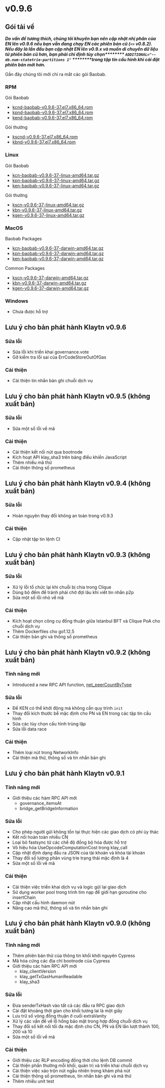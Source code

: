 # v0.9.6

## Gói tải về <a href="#package-downloads" id="package-downloads"></a>

_**Do vấn đề tương thích, chúng tôi khuyên bạn nên cập nhật nhị phân của EN lên v0.9.6 nếu bạn vẫn đang chạy EN các phiên bản cũ (`<=` v0.8.2). Nếu đây là lần đầu bạn cập nhật EN lên v0.9.x và muốn di chuyển dữ liệu từ phiên bản cũ hơn, bạn phải chỉ định tùy chọn\*\*\*\*\*\*\*\* ****`ADDITIONAL="--db.num-statetrie-partitions 1"`**** \*\*\*\*\*\*\*\*trong tập tin cấu hình khi cài đặt phiên bản mới hơn.**_

Gần đây chúng tôi mới chỉ ra mắt các gói Baobab.

### RPM <a href="#rpm" id="rpm"></a>

Gói Baobab

- [kcnd-baobab-v0.9.6-37.el7.x86_64.rpm](http://packages.klaytn.net/klaytn/v0.9.6/kcnd-baobab-v0.9.6-37.el7.x86_64.rpm)
- [kpnd-baobab-v0.9.6-37.el7.x86_64.rpm](http://packages.klaytn.net/klaytn/v0.9.6/kpnd-baobab-v0.9.6-37.el7.x86_64.rpm)
- [kend-baobab-v0.9.6-37.el7.x86_64.rpm](http://packages.klaytn.net/klaytn/v0.9.6/kend-baobab-v0.9.6-37.el7.x86_64.rpm)

Gói thường

- [kscnd-v0.9.6-37.el7.x86_64.rpm](http://packages.klaytn.net/klaytn/v0.9.6/kscnd-v0.9.6-37.el7.x86_64.rpm)
- [kbnd-v0.9.6-37.el7.x86_64.rpm](http://packages.klaytn.net/klaytn/v0.9.6/kbnd-v0.9.6-37.el7.x86_64.rpm)

### Linux <a href="#linux" id="linux"></a>

Gói Baobab

- [kcn-baobab-v0.9.6-37-linux-amd64.tar.gz](http://packages.klaytn.net/klaytn/v0.9.6/kcn-baobab-v0.9.6-37-linux-amd64.tar.gz)
- [kpn-baobab-v0.9.6-37-linux-amd64.tar.gz](http://packages.klaytn.net/klaytn/v0.9.6/kpn-baobab-v0.9.6-37-linux-amd64.tar.gz)
- [ken-baobab-v0.9.6-37-linux-amd64.tar.gz](http://packages.klaytn.net/klaytn/v0.9.6/ken-baobab-v0.9.6-37-linux-amd64.tar.gz)

Gói thường

- [kscn-v0.9.6-37-linux-amd64.tar.gz](http://packages.klaytn.net/klaytn/v0.9.6/kscn-v0.9.6-37-linux-amd64.tar.gz)
- [kbn-v0.9.6-37-linux-amd64.tar.gz](http://packages.klaytn.net/klaytn/v0.9.6/kbn-v0.9.6-37-linux-amd64.tar.gz)
- [kgen-v0.9.6-37-linux-amd64.tar.gz](http://packages.klaytn.net/klaytn/v0.9.6/kgen-v0.9.6-37-linux-amd64.tar.gz)

### MacOS <a href="#macos" id="macos"></a>

Baobab Packages

- [kcn-baobab-v0.9.6-37-darwin-amd64.tar.gz](http://packages.klaytn.net/klaytn/v0.9.6/kcn-baobab-v0.9.6-37-darwin-amd64.tar.gz)
- [kpn-baobab-v0.9.6-37-darwin-amd64.tar.gz](http://packages.klaytn.net/klaytn/v0.9.6/kpn-baobab-v0.9.6-37-darwin-amd64.tar.gz)
- [ken-baobab-v0.9.6-37-darwin-amd64.tar.gz](http://packages.klaytn.net/klaytn/v0.9.6/ken-baobab-v0.9.6-37-darwin-amd64.tar.gz)

Common Packages

- [kscn-v0.9.6-37-darwin-amd64.tar.gz](http://packages.klaytn.net/klaytn/v0.9.6/kscn-v0.9.6-37-darwin-amd64.tar.gz)
- [kbn-v0.9.6-37-darwin-amd64.tar.gz](http://packages.klaytn.net/klaytn/v0.9.6/kbn-v0.9.6-37-darwin-amd64.tar.gz)
- [kgen-v0.9.6-37-darwin-amd64.tar.gz](http://packages.klaytn.net/klaytn/v0.9.6/kgen-v0.9.6-37-darwin-amd64.tar.gz)

### Windows <a href="#windows" id="windows"></a>

- Chưa được hỗ trợ

## Lưu ý cho bản phát hành Klaytn v0.9.6 <a href="#release-notes-for-klaytn-v0-9-6" id="release-notes-for-klaytn-v0-9-6"></a>

### Sửa lỗi <a href="#fixes" id="fixes"></a>

- Sửa lỗi khi triển khai governance.vote
- Gỡ kiểm tra lỗi sai của ErrCodeStoreOutOfGas

### Cải thiện <a href="#improvements" id="improvements"></a>

- Cải thiện tin nhắn bản ghi chuỗi dịch vụ

## Lưu ý cho bản phát hành Klaytn v0.9.5 (không xuất bản) <a href="#release-notes-for-klaytn-v0-9-5-unpublished" id="release-notes-for-klaytn-v0-9-5-unpublished"></a>

### Sửa lỗi <a href="#fixes" id="fixes"></a>

- Sửa một số lỗi về mã

### Cải thiện <a href="#improvements" id="improvements"></a>

- Cải thiện kết nối nút qua bootnode
- Kích hoạt API klay_sha3 trên bảng điều khiển JavaScript
- Thêm nhiều mã thử
- Cải thiện thông số prometheus

## Lưu ý cho bản phát hành Klaytn v0.9.4 (không xuất bản) <a href="#release-notes-for-klaytn-v0-9-4-unpublished" id="release-notes-for-klaytn-v0-9-4-unpublished"></a>

### Sửa lỗi <a href="#fixes" id="fixes"></a>

- Hoàn nguyên thay đổi không an toàn trong v0.9.3

### Cải thiện <a href="#improvements" id="improvements"></a>

- Cập nhật tập tin lệnh CI

## Lưu ý cho bản phát hành Klaytn v0.9.3 (không xuất bản) <a href="#release-notes-for-klaytn-v0-9-3-unpublished" id="release-notes-for-klaytn-v0-9-3-unpublished"></a>

### Sửa lỗi <a href="#fixes" id="fixes"></a>

- Xử lý lỗi tổ chức lại khi chuỗi bị chia trong Clique
- Dùng bộ đếm để tránh phải chờ đợi lâu khi viết tin nhắn p2p
- Sửa một số lỗi nhỏ về mã

### Cải thiện <a href="#improvements" id="improvements"></a>

- Kích hoạt chọn công cụ đồng thuận giữa Istanbul BFT và Clique PoA cho chuỗi dịch vụ
- Thêm Dockerfiles cho go1.12.5
- Cải thiện bản ghi và thông số prometheus

## Lưu ý cho bản phát hành Klaytn v0.9.2 (không xuất bản) <a href="#release-notes-for-klaytn-v0-9-2-unpublished" id="release-notes-for-klaytn-v0-9-2-unpublished"></a>

### Tính năng mới <a href="#new-features" id="new-features"></a>

- Introduced a new RPC API function, [net_peerCountByType](../../../references/json-rpc/net/peer-count-by-type)

### Sửa lỗi <a href="#fixes" id="fixes"></a>

- Để KEN có thể khởi động mà không cần quy trình `init`
- Thay đổi kích thước bể mặc định cho PN và EN trong các tập tin cấu hình
- Sửa các tùy chọn cấu hình trùng lặp
- Sửa lỗi data race

### Cải thiện <a href="#improvements" id="improvements"></a>

- Thêm loại nút trong NetworkInfo
- Cải thiện mã thử, thông số và tin nhắn bản ghi

## Lưu ý cho bản phát hành Klaytn v0.9.1 <a href="#release-notes-for-klaytn-v0-9-1" id="release-notes-for-klaytn-v0-9-1"></a>

### Tính năng mới <a href="#new-features" id="new-features"></a>

- Giới thiệu các hàm RPC API mới
  - governance_itemsAt
  - bridge_getBridgeInformation

### Sửa lỗi <a href="#fixes" id="fixes"></a>

- Cho phép người gửi không tồn tại thực hiện các giao dịch có phí ủy thác
- Kết nối hoàn toàn nhiều CN
- Loại bỏ fastsync từ các chế độ đồng bộ hóa được hỗ trợ
- Vô hiệu hóa UseOpcodeComputationCost trong klay_call
- Cập nhật định dạng đầu ra JSON của tài khoản và khóa tài khoản
- Thay đổi số lượng phân vùng trie trạng thái mặc định là 4
- Sửa một số lỗi về mã

### Cải thiện <a href="#improvements" id="improvements"></a>

- Cải thiện việc triển khai dịch vụ và logic gửi lại giao dịch
- Sử dụng worker pool trong trình tìm nạp để giới hạn goroutine cho insertChain
- Cập nhật cấu hình daemon nút
- Nâng cao mã thử, thông số và tin nhắn bản ghi

## Lưu ý cho bản phát hành Klaytn v0.9.0 (không xuất bản) <a href="#release-notes-for-klaytn-v0-9-0-unpublished" id="release-notes-for-klaytn-v0-9-0-unpublished"></a>

### Tính năng mới <a href="#new-features" id="new-features"></a>

- Thêm phiên bản thử của thông tin khối khởi nguyên Cypress
- Mã hóa cứng các địa chỉ bootnode của Cypress
- Giới thiệu các hàm RPC API mới
  - klay_clientVersion
  - klay_getTxGasHumanReadable
  - klay_sha3

### Sửa lỗi <a href="#fixes" id="fixes"></a>

- Đưa senderTxHash vào tất cả các đầu ra RPC giao dịch
- Cài đặt khoảng thời gian cho khối tương lai là một giây
- Lưu trữ số vòng đồng thuận ở cuối extraVanity
- Xử lý các vấn đề về lỗ hổng bảo mật trong hợp đồng chuỗi dịch vụ
- Thay đổi số kết nối tối đa mặc định cho CN, PN và EN lần lượt thành 100, 200 và 10
- Sửa một số lỗi về mã

### Cải thiện <a href="#improvements" id="improvements"></a>

- Giới thiệu các RLP encoding đồng thời cho lệnh DB commit
- Cải thiện phần thưởng mỗi khối, quản trị và triển khai chuỗi dịch vụ
- Cải thiện việc xáo trộn nút ngẫu nhiên trong khám phá nút
- Cải thiện thông số prometheus, tin nhắn bản ghi và mã thử
- Thêm nhiều unit test
